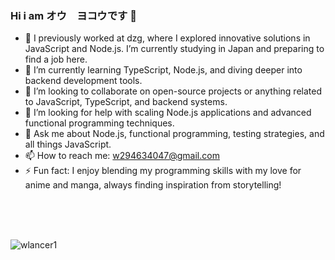 ### Hi i am オウ　ヨコウです 👋



- 🔭 I previously worked at dzg, where I explored innovative solutions in JavaScript and Node.js. I’m currently studying in Japan and preparing to find a job here.
- 🌱 I’m currently learning TypeScript, Node.js, and diving deeper into backend development tools.
- 👯 I’m looking to collaborate on open-source projects or anything related to JavaScript, TypeScript, and backend systems.
- 🤔 I’m looking for help with scaling Node.js applications and advanced functional programming techniques.
- 💬 Ask me about Node.js, functional programming, testing strategies, and all things JavaScript.
- 📫 How to reach me: w294634047@gmail.com
- ⚡ Fun fact: I enjoy blending my programming skills with my love for anime and manga, always finding inspiration from storytelling!

<br >

<br >
<br >

<p><img align="left" src="https://github-readme-stats.vercel.app/api/top-langs/?username=wlancer1&layout=compact&hide=html" alt="wlancer1" /></p>


<br >
